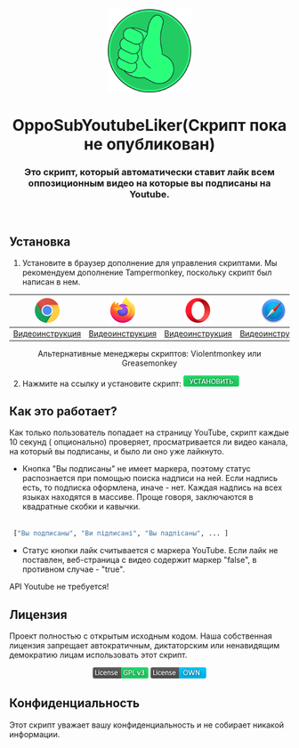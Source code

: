 <div align="center">
    <img height="150" src="https://raw.githubusercontent.com/OppoYoutubeLiker/OppoSubYoutubeLiker/main/Images/logo_small.png"></img>
    <h1>OppoSubYoutubeLiker(Скрипт пока не опубликован)</h1>
<h3>Это скрипт, который автоматически ставит лайк всем оппозиционным видео на которые вы подписаны на Youtube.</h3>
</div>

<br />

## Установка


 1) Установите в браузер дополнение для управления скриптами. Мы рекомендуем дополнение Tampermonkey, поскольку скрипт был написан в нем.

<div align="center">
  
   | [![Chrome](https://raw.githubusercontent.com/OppoYoutubeLiker/OppoYoutubeLiker/main/Images/chrome.png)](https://chrome.google.com/webstore/detail/tampermonkey/dhdgffkkebhmkfjojejmpbldmpobfkfo)  | [![Firefox](https://raw.githubusercontent.com/OppoYoutubeLiker/OppoYoutubeLiker/main/Images/firefox.png)](https://addons.mozilla.org/en-US/firefox/addon/tampermonkey/) | [![Opera](https://raw.githubusercontent.com/OppoYoutubeLiker/OppoYoutubeLiker/main/Images/opera.png)](https://addons.opera.com/en/extensions/details/tampermonkey-beta/) | [![Safari](https://raw.githubusercontent.com/OppoYoutubeLiker/OppoYoutubeLiker/main/Images/safari.png)](https://apps.apple.com/us/app/userscripts/id1463298887)  | [![Edge](https://raw.githubusercontent.com/OppoYoutubeLiker/OppoYoutubeLiker/main/Images/edge.png)](https://microsoftedge.microsoft.com/addons/detail/tampermonkey/iikmkjmpaadaobahmlepeloendndfphd)  |
   | ------------- | ------------- | ------------- | ------------- | ------------- |
   | [Видеоинструкция](https://www.youtube.com/watch?v=cu4XeYtqXbM)  | [Видеоинструкция](https://www.youtube.com/watch?v=J9cbNOO2rew)  | [Видеоинструкция](https://www.youtube.com/watch?v=V090xyUf8dU)  | [Видеоинструкция](https://www.youtube.com/watch?v=iTyLQRVtMCA)  | [Видеоинструкция](https://www.youtube.com/watch?v=Bcs4HhQXCaU)  |

Альтернативные менеджеры скриптов: Violentmonkey или Greasemonkey

</div>
    
2) Нажмите на ссылку и установите скрипт: [![Install](https://raw.githubusercontent.com/OppoYoutubeLiker/OppoYoutubeLiker/main/Images/Install.png)](https://Link)

## Как это работает?
Как только пользователь попадает на страницу YouTube, скрипт каждые 10 секунд ( опционально) проверяет, просматривается ли видео канала, на который вы подписаны, и было ли оно уже лайкнуто. 

 - Кнопка "Вы подписаны" не имеет маркера, поэтому статус распознается при помощью поиска надписи на ней. Если надпись есть, то подписка оформлена, иначе - нет. Каждая надпись на всех языках находятся в массиве. Проще говоря, заключаются в квадратные скобки и кавычки.

```bash

 ["Вы подписаны", "Ви підписані", "Вы падпісаны", ... ]

```

 - Статус кнопки лайк считывается с маркера YouTube. Если лайк не поставлен, веб-страница с видео содержит маркер "false", в противном случае - "true".

API Youtube не требуется!

## Лицензия
Проект полностью с открытым исходным кодом. Наша собственная лицензия запрещает автократичным, диктаторским или ненавидящим демократию лицам использовать этот скрипт.

<div align="center">
  
[![GPLv3 License](https://raw.githubusercontent.com/OppoYoutubeLiker/OppoYoutubeLiker/main/Images/GPLv3.png)](https://opensource.org/licenses/)   [![OWN License](https://raw.githubusercontent.com/OppoYoutubeLiker/OppoYoutubeLiker/main/Images/OWN.png)]()
  
</div>


## Конфиденциальность
Этот скрипт уважает вашу конфиденциальность и не собирает никакой информации.

